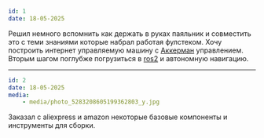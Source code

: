 ```yaml
id: 1
date: 18-05-2025
```

Решил немного вспомнить как держать в руках паяльник и совместить это с теми знаниями которые набрал работая фулстеком. Хочу построить интернет управляемую машину с [Аккерман](https://en.wikipedia.org/wiki/Ackermann_steering_geometry) управлением. Вторым шагом поглубже погрузиться в [ros2](https://github.com/ros2/ros2) и автономную навигацию.

---

```yaml
id: 2
date: 18-05-2025
media:
    - media/photo_5283208605199362803_y.jpg
```

Заказал с aliexpress и amazon некоторые базовые компоненты и инструменты для сборки.
